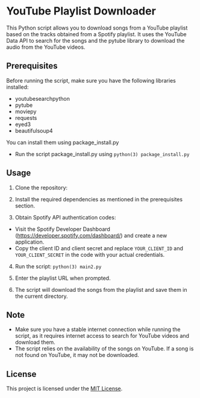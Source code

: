 # YouTube Playlist Downloader

This Python script allows you to download songs from a YouTube playlist based on the tracks obtained from a Spotify playlist. It uses the YouTube Data API to search for the songs and the pytube library to download the audio from the YouTube videos.

## Prerequisites

Before running the script, make sure you have the following libraries installed:

- youtubesearchpython
- pytube
- moviepy
- requests
- eyed3
- beautifulsoup4

You can install them using package_install.py
- Run the script package_install.py using `python(3) package_install.py`


## Usage

1. Clone the repository:


2. Install the required dependencies as mentioned in the prerequisites section.

3. Obtain Spotify API authentication codes:

- Visit the Spotify Developer Dashboard (https://developer.spotify.com/dashboard/) and create a new application.
- Copy the client ID and client secret and replace `YOUR_CLIENT_ID` and `YOUR_CLIENT_SECRET` in the code with your actual credentials.

4. Run the script: `python(3) main2.py`


5. Enter the playlist URL when prompted.

6. The script will download the songs from the playlist and save them in the current directory.

## Note

- Make sure you have a stable internet connection while running the script, as it requires internet access to search for YouTube videos and download them.
- The script relies on the availability of the songs on YouTube. If a song is not found on YouTube, it may not be downloaded.

## License

This project is licensed under the [MIT License](LICENSE).
